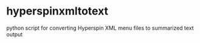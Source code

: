 # hyperspinxmltotext
python script for converting Hyperspin XML menu files to summarized text output
